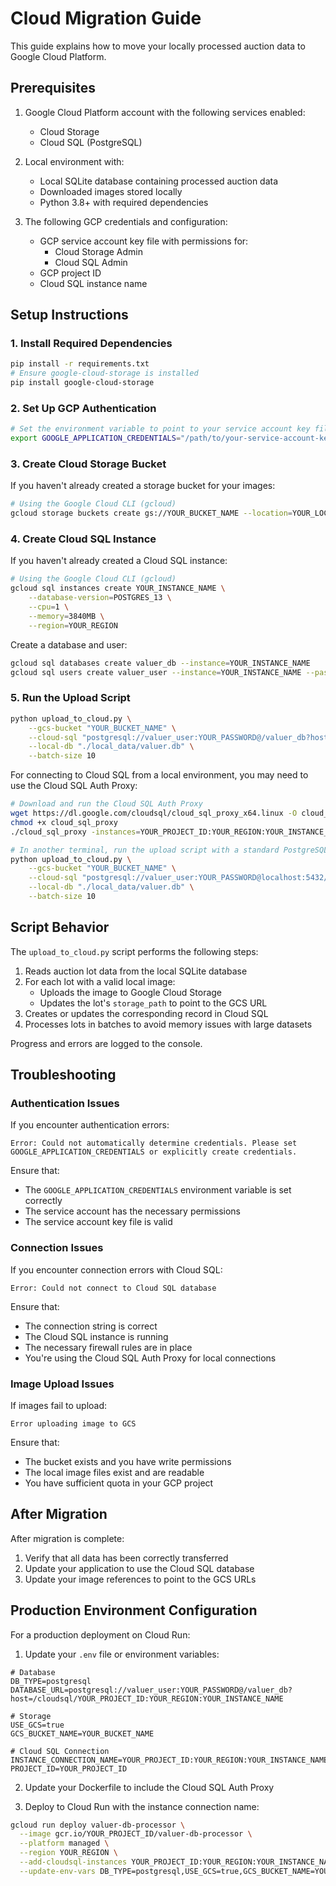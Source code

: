 # Cloud Migration Guide

This guide explains how to move your locally processed auction data to Google Cloud Platform.

## Prerequisites

1. Google Cloud Platform account with the following services enabled:
   - Cloud Storage
   - Cloud SQL (PostgreSQL)

2. Local environment with:
   - Local SQLite database containing processed auction data
   - Downloaded images stored locally
   - Python 3.8+ with required dependencies

3. The following GCP credentials and configuration:
   - GCP service account key file with permissions for:
     - Cloud Storage Admin
     - Cloud SQL Admin
   - GCP project ID
   - Cloud SQL instance name 

## Setup Instructions

### 1. Install Required Dependencies

```bash
pip install -r requirements.txt
# Ensure google-cloud-storage is installed
pip install google-cloud-storage
```

### 2. Set Up GCP Authentication

```bash
# Set the environment variable to point to your service account key file
export GOOGLE_APPLICATION_CREDENTIALS="/path/to/your-service-account-key.json"
```

### 3. Create Cloud Storage Bucket

If you haven't already created a storage bucket for your images:

```bash
# Using the Google Cloud CLI (gcloud)
gcloud storage buckets create gs://YOUR_BUCKET_NAME --location=YOUR_LOCATION
```

### 4. Create Cloud SQL Instance

If you haven't already created a Cloud SQL instance:

```bash
# Using the Google Cloud CLI (gcloud)
gcloud sql instances create YOUR_INSTANCE_NAME \
    --database-version=POSTGRES_13 \
    --cpu=1 \
    --memory=3840MB \
    --region=YOUR_REGION
```

Create a database and user:

```bash
gcloud sql databases create valuer_db --instance=YOUR_INSTANCE_NAME
gcloud sql users create valuer_user --instance=YOUR_INSTANCE_NAME --password=YOUR_PASSWORD
```

### 5. Run the Upload Script

```bash
python upload_to_cloud.py \
    --gcs-bucket "YOUR_BUCKET_NAME" \
    --cloud-sql "postgresql://valuer_user:YOUR_PASSWORD@/valuer_db?host=/cloudsql/YOUR_PROJECT_ID:YOUR_REGION:YOUR_INSTANCE_NAME" \
    --local-db "./local_data/valuer.db" \
    --batch-size 10
```

For connecting to Cloud SQL from a local environment, you may need to use the Cloud SQL Auth Proxy:

```bash
# Download and run the Cloud SQL Auth Proxy
wget https://dl.google.com/cloudsql/cloud_sql_proxy_x64.linux -O cloud_sql_proxy
chmod +x cloud_sql_proxy
./cloud_sql_proxy -instances=YOUR_PROJECT_ID:YOUR_REGION:YOUR_INSTANCE_NAME=tcp:5432

# In another terminal, run the upload script with a standard PostgreSQL connection string:
python upload_to_cloud.py \
    --gcs-bucket "YOUR_BUCKET_NAME" \
    --cloud-sql "postgresql://valuer_user:YOUR_PASSWORD@localhost:5432/valuer_db" \
    --local-db "./local_data/valuer.db" \
    --batch-size 10
```

## Script Behavior

The `upload_to_cloud.py` script performs the following steps:

1. Reads auction lot data from the local SQLite database
2. For each lot with a valid local image:
   - Uploads the image to Google Cloud Storage
   - Updates the lot's `storage_path` to point to the GCS URL
3. Creates or updates the corresponding record in Cloud SQL
4. Processes lots in batches to avoid memory issues with large datasets

Progress and errors are logged to the console.

## Troubleshooting

### Authentication Issues

If you encounter authentication errors:

```
Error: Could not automatically determine credentials. Please set GOOGLE_APPLICATION_CREDENTIALS or explicitly create credentials.
```

Ensure that:
- The `GOOGLE_APPLICATION_CREDENTIALS` environment variable is set correctly
- The service account has the necessary permissions
- The service account key file is valid

### Connection Issues

If you encounter connection errors with Cloud SQL:

```
Error: Could not connect to Cloud SQL database
```

Ensure that:
- The connection string is correct
- The Cloud SQL instance is running
- The necessary firewall rules are in place
- You're using the Cloud SQL Auth Proxy for local connections

### Image Upload Issues

If images fail to upload:

```
Error uploading image to GCS
```

Ensure that:
- The bucket exists and you have write permissions
- The local image files exist and are readable
- You have sufficient quota in your GCP project

## After Migration

After migration is complete:

1. Verify that all data has been correctly transferred
2. Update your application to use the Cloud SQL database
3. Update your image references to point to the GCS URLs

## Production Environment Configuration

For a production deployment on Cloud Run:

1. Update your `.env` file or environment variables:

```
# Database
DB_TYPE=postgresql
DATABASE_URL=postgresql://valuer_user:YOUR_PASSWORD@/valuer_db?host=/cloudsql/YOUR_PROJECT_ID:YOUR_REGION:YOUR_INSTANCE_NAME

# Storage
USE_GCS=true
GCS_BUCKET_NAME=YOUR_BUCKET_NAME

# Cloud SQL Connection
INSTANCE_CONNECTION_NAME=YOUR_PROJECT_ID:YOUR_REGION:YOUR_INSTANCE_NAME
PROJECT_ID=YOUR_PROJECT_ID
```

2. Update your Dockerfile to include the Cloud SQL Auth Proxy

3. Deploy to Cloud Run with the instance connection name:

```bash
gcloud run deploy valuer-db-processor \
  --image gcr.io/YOUR_PROJECT_ID/valuer-db-processor \
  --platform managed \
  --region YOUR_REGION \
  --add-cloudsql-instances YOUR_PROJECT_ID:YOUR_REGION:YOUR_INSTANCE_NAME \
  --update-env-vars DB_TYPE=postgresql,USE_GCS=true,GCS_BUCKET_NAME=YOUR_BUCKET_NAME,INSTANCE_CONNECTION_NAME=YOUR_PROJECT_ID:YOUR_REGION:YOUR_INSTANCE_NAME
```